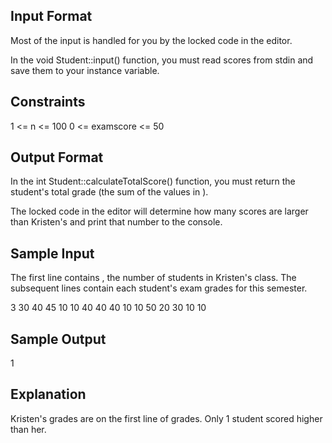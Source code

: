 ## Input Format

Most of the input is handled for you by the locked code in the editor.

In the void Student::input() function, you must read scores from stdin and save them to your instance variable.

## Constraints

1 <= n <= 100
0 <= examscore <= 50

## Output Format

In the int Student::calculateTotalScore() function, you must return the student's total grade (the sum of the values in ).

The locked code in the editor will determine how many scores are larger than Kristen's and print that number to the console.

## Sample Input

The first line contains , the number of students in Kristen's class. The subsequent lines contain each student's exam grades for this semester.

3
30 40 45 10 10
40 40 40 10 10
50 20 30 10 10

## Sample Output

1

## Explanation

Kristen's grades are on the first line of grades. Only 1 student scored higher than her.